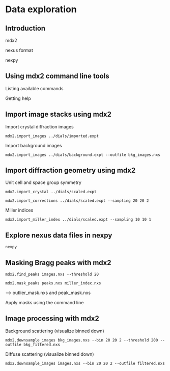 # Data exploration

## Introduction

mdx2

nexus format

nexpy

## Using mdx2 command line tools

Listing available commands

Getting help

## Import image stacks using mdx2

Import crystal diffraction images

```
mdx2.import_images ../dials/imported.expt
```

Import background images

```
mdx2.import_images ../dials/background.expt --outfile bkg_images.nxs
```

## Import diffraction geometry using mdx2

Unit cell and space group symmetry

```
mdx2.import_crystal ../dials/scaled.expt
```

```
mdx2.import_corrections ../dials/scaled.expt --sampling 20 20 2
```

Miller indices

```
mdx2.import_miller_index ../dials/scaled.expt --sampling 10 10 1
```

## Explore nexus data files in nexpy

```
nexpy
```

## Masking Bragg peaks with mdx2

```
mdx2.find_peaks images.nxs --threshold 20
```

```
mdx2.mask_peaks peaks.nxs miller_index.nxs
```
--> outlier_mask.nxs and peak_mask.nxs

Apply masks using the command line

## Image processing with mdx2

Background scattering (visualize binned down)

```
mdx2.downsample_images bkg_images.nxs --bin 20 20 2 --threshold 200 --outfile bkg_filtered.nxs
```

Diffuse scattering (visualize binned down)

```
mdx2.downsample_images images.nxs --bin 20 20 2 --outfile filtered.nxs
```
